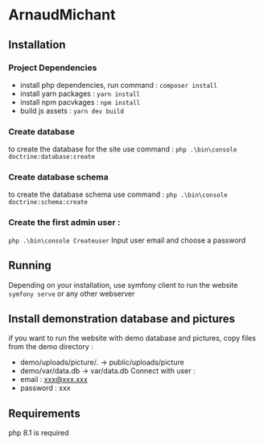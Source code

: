 ﻿# ArnaudMichant

## Installation
### Project Dependencies
- install php dependencies, run command : 
`composer install`
- install yarn packages : `yarn install`
- install npm pacvkages : `npm install`
- build js assets : `yarn dev build`

### Create database
to create the database for the site use command : 
`php .\bin\console doctrine:database:create`

### Create database schema
to create the database schema use command : 
`php .\bin\console doctrine:schema:create`

### Create the first admin user :
`php .\bin\console Createuser`
Input user email and choose a password

## Running
Depending on your installation, use symfony client to run the website `symfony serve` or any other webserver

## Install demonstration database and pictures
if you want to run the website with demo database and pictures, copy files from the demo directory : 
- demo/uploads/picture/*.* -> public/uploads/picture
- demo/var/data.db -> var/data.db
Connect with user : 
- email : xxx@xxx.xxx
- password : xxx

## Requirements 
php 8.1 is required

